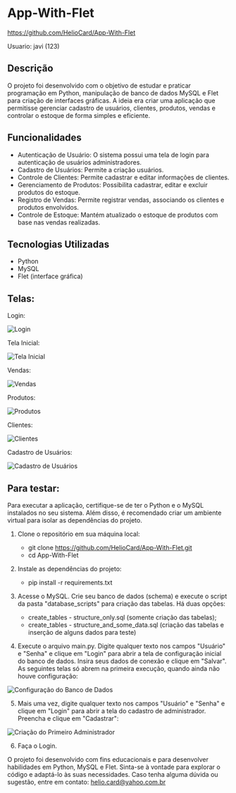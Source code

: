 # App-With-Flet
   https://github.com/HelioCard/App-With-Flet


Usuario:  javi  (123)


## Descrição
O projeto foi desenvolvido com o objetivo de estudar e praticar programação em Python, manipulação de banco de dados MySQL e Flet para criação de interfaces gráficas. A ideia era criar uma aplicação que permitisse gerenciar cadastro de usuários, clientes, produtos, vendas e controlar o estoque de forma simples e eficiente.

## Funcionalidades
- Autenticação de Usuário: O sistema possui uma tela de login para autenticação de usuários administradores.
- Cadastro de Usuários: Permite a criação usuários.
- Controle de Clientes: Permite cadastrar e editar informações de clientes.
- Gerenciamento de Produtos: Possibilita cadastrar, editar e excluir produtos do estoque.
- Registro de Vendas: Permite registrar vendas, associando os clientes e produtos envolvidos.
- Controle de Estoque: Mantém atualizado o estoque de produtos com base nas vendas realizadas.

## Tecnologias Utilizadas
- Python
- MySQL
- Flet (interface gráfica)

## Telas:

Login:

![Login](Screens/Login.PNG)

Tela Inicial:

![Tela Inicial](Screens/Home.PNG)

Vendas:

![Vendas](Screens/Sales.PNG)

Produtos:

![Produtos](Screens/Products.PNG)

Clientes:

![Clientes](Screens/Customers.PNG)

Cadastro de Usuários:

![Cadastro de Usuários](Screens/Users.PNG)

## Para testar:
Para executar a aplicação, certifique-se de ter o Python e o MySQL instalados no seu sistema. Além disso, é recomendado criar um ambiente virtual para isolar as dependências do projeto.

1. Clone o repositório em sua máquina local:
   - git clone https://github.com/HelioCard/App-With-Flet.git
   - cd App-With-Flet

2. Instale as dependências do projeto:
   - pip install -r requirements.txt

3. Acesse o MySQL. Crie seu banco de dados (schema) e execute o script da pasta "database_scripts" para criação das tabelas. Há duas opções:
   - create_tables - structure_only.sql (somente criação das tabelas);
   - create_tables - structure_and_some_data.sql (criação das tabelas e inserção de alguns dados para teste)

4. Execute o arquivo main.py. Digite qualquer texto nos campos "Usuário" e "Senha" e clique em "Login" para abrir a tela de configuração inicial do banco de dados. Insira seus dados de conexão e clique em "Salvar". As seguintes telas só abrem na primeira execução, quando ainda não houve configuração:

![Configuração do Banco de Dados](Screens/Config_DB.PNG)

5. Mais uma vez, digite qualquer texto nos campos "Usuário" e "Senha" e clique em "Login" para abrir a tela do cadastro de administrador. Preencha e clique em "Cadastrar":
   
![Criação do Primeiro Administrador](Screens/Config_Admin.PNG)

6. Faça o Login.


O projeto foi desenvolvido com fins educacionais e para desenvolver habilidades em Python, MySQL e Flet. Sinta-se à vontade para explorar o código e adaptá-lo às suas necessidades. Caso tenha alguma dúvida ou sugestão, entre em contato: helio.card@yahoo.com.br
